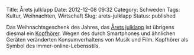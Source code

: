 Title: Årets julklapp
Date: 2012-12-08 09:32
Category: Schweden
Tags: Kultur, Weihnachten, Wirtschaft
Slug: arets-julklapp
Status: published

Das Weihnachtsgeschenk des Jahres, das [Årets
julklapp](http://www.fiket.de/2009/11/16/wort-der-woche-arets-julklapp/)
ist übrigens diesmal ein [Kopfhörer](http://www.hui.se/arets-julklapp).
Wegen des durch Smartphones und ähnlichen Geräten veränderten
Konsumverhaltens von Musik und Film. Kopfhörer als Symbol des
immer-online-Lebensstils.

